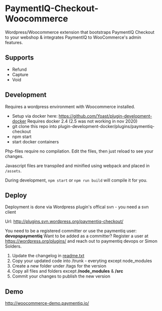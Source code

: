 # PaymentIQ-Checkout-Woocommerce

Wordpress/Woocommerce extension that bootstraps PaymentIQ Checkout to your webshop & integrates PaymentIQ to WooCommerce's admin features.

## Supports

* Refund
* Capture
* Void

## Development

Requires a wordpress environment with Woocommerce installed.

* Setup via docker here: https://github.com/Yoast/plugin-development-docker Requires docker 2.4 (2.5 was not working in nov 2020)
* git clone this repo into plugin-development-docker/plugins/paymentiq-checkout
* npm start
* start docker containers

Php-files require no compilation. Edit the files, then just reload to see your changes.

Javascript files are transpiled and minified using webpack and placed in `/assets`.

During development, `npm start` or `npm run build` will compile it for you.

## Deploy
Deployment is done via Wordpress plugin's offical svn - you need a svn client

Url: http://plugins.svn.wordpress.org/paymentiq-checkout/

You need to be a registered committer or use the paymentiq user: **devopspaymentiq**
Want to be added as a committer? Register a user at https://wordpress.org/plugins/ and reach out to paymentiq devops or Simon Solders.

1) Update the changelog in [readme.txt](https://github.com/devcode-git/PaymentIQ-Checkout-Plugin-Woocommerce/blob/main/readme.txt)
2) Copy your updated code into /trunk - everyting except node_modules
3) Create a new folder under /tags for the version
4) Copy all files and folders except **/node_modules** & **/src**
5) Commit your changes to publish the new version

## Demo

http://woocommerce-demo.paymentiq.io/
